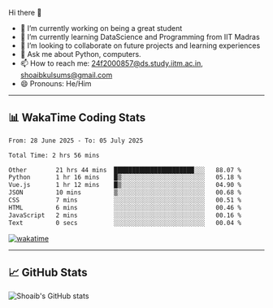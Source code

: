 Hi there 👋

<!--
**shoaib2000857/shoaib2000857** is a ✨ _special_ ✨ repository because its `README.md` (this file) appears on your GitHub profile.

Here are some ideas to get you started: -->

- 🔭 I’m currently working on being a great student  
- 🌱 I’m currently learning DataScience and Programming from IIT Madras  
- 👯 I’m looking to collaborate on future projects and learning experiences  
- 💬 Ask me about Python, computers.  
- 📫 How to reach me: 24f2000857@ds.study.iitm.ac.in, shoaibkulsums@gmail.com  
- 😄 Pronouns: He/Him  

---

## 📊 WakaTime Coding Stats

<!--START_SECTION:waka-->

```txt
From: 28 June 2025 - To: 05 July 2025

Total Time: 2 hrs 56 mins

Other        21 hrs 44 mins  ██████████████████████░░░   88.07 %
Python       1 hr 16 mins    █▒░░░░░░░░░░░░░░░░░░░░░░░   05.18 %
Vue.js       1 hr 12 mins    █▒░░░░░░░░░░░░░░░░░░░░░░░   04.90 %
JSON         10 mins         ▒░░░░░░░░░░░░░░░░░░░░░░░░   00.68 %
CSS          7 mins          ░░░░░░░░░░░░░░░░░░░░░░░░░   00.51 %
HTML         6 mins          ░░░░░░░░░░░░░░░░░░░░░░░░░   00.46 %
JavaScript   2 mins          ░░░░░░░░░░░░░░░░░░░░░░░░░   00.16 %
Text         0 secs          ░░░░░░░░░░░░░░░░░░░░░░░░░   00.04 %
```

<!--END_SECTION:waka-->

[![wakatime](https://wakatime.com/badge/user/a85deef6-2e94-465d-998e-c54914c040a2.svg)](https://wakatime.com/@a85deef6-2e94-465d-998e-c54914c040a2)

---

## 📈 GitHub Stats

![Shoaib's GitHub stats](https://github-readme-stats.vercel.app/api?username=shoaib2000857&show_icons=true&theme=radical)
